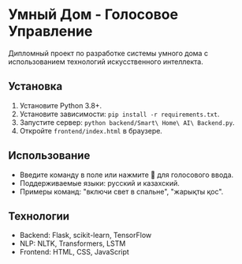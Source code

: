 # Умный Дом - Голосовое Управление

Дипломный проект по разработке системы умного дома с использованием технологий искусственного интеллекта.

## Установка
1. Установите Python 3.8+.
2. Установите зависимости: `pip install -r requirements.txt`.
3. Запустите сервер: `python backend/Smart\ Home\ AI\ Backend.py`.
4. Откройте `frontend/index.html` в браузере.

## Использование
- Введите команду в поле или нажмите 🎤 для голосового ввода.
- Поддерживаемые языки: русский и казахский.
- Примеры команд: "включи свет в спальне", "жарықты қос".

## Технологии
- Backend: Flask, scikit-learn, TensorFlow
- NLP: NLTK, Transformers, LSTM
- Frontend: HTML, CSS, JavaScript